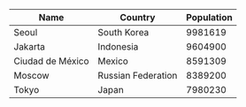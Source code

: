 | Name | Country | Population |
| --- | --- | --- |
| Seoul | South Korea | 9981619 | 
| Jakarta | Indonesia | 9604900 | 
| Ciudad de México | Mexico | 8591309 | 
| Moscow | Russian Federation | 8389200 | 
| Tokyo | Japan | 7980230 | 
